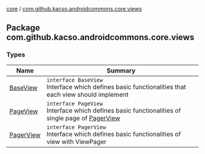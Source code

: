 [core](../index.md) / [com.github.kacso.androidcommons.core.views](./index.md)

## Package com.github.kacso.androidcommons.core.views

### Types

| Name | Summary |
|---|---|
| [BaseView](-base-view/index.md) | `interface BaseView`<br>Interface which defines basic functionalities that each view should implement |
| [PageView](-page-view/index.md) | `interface PageView`<br>Interface which defines basic functionalities of single page of [PagerView](-pager-view/index.md) |
| [PagerView](-pager-view/index.md) | `interface PagerView`<br>Interface which defines basic functionalities of view with ViewPager |
